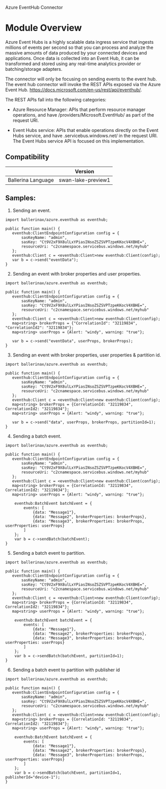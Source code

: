 Azure EventHub Connector

# Module Overview

Azure Event Hubs is a highly scalable data ingress service that ingests millions of events per second so that you can process and analyze the massive amounts of data produced by your connected devices and applications. Once data is collected into an Event Hub, it can be transformed and stored using any real-time analytics provider or batching/storage adapters.

The connector will only be focusing on sending events to the event hub. The event hub connector will invoke the REST APIs exposed via the Azure Event Hub. https://docs.microsoft.com/en-us/rest/api/eventhub/. 

The REST APIs fall into the following categories:

- Azure Resource Manager: 
  APIs that perform resource manager operations, and have /providers/Microsoft.EventHub/ as part of the request URI.

- Event Hubs service: 
  APIs that enable operations directly on the Event Hubs service, and have <namespaceName>.servicebus.windows.net/ in the request URI. The Event Hubs service API is focused on this implementation. 

## Compatibility
|                     |    Version         |
|:-------------------:|:------------------:|
| Ballerina Language  | swan-lake-preview1 |


## Samples:

1. Sending an event.

```ballerina
import ballerinax/azure.eventhub as eventhub;

public function main() {
   eventhub:ClientEndpointConfiguration config = {
       sasKeyName: "admin",
       sasKey: "Ct9V2xF9X8ulLxYPiasINsoZSZSVPTzpeKKocV4XBHE=",
       resourceUri: "c2cnamespace.servicebus.windows.net/myhub"
   };
   eventhub:Client c = <eventhub:Client>new eventhub:Client(config);
   var b = c->send("eventData");
}
```

2. Sending an event with broker properties and user properties.

```ballerina
import ballerinax/azure.eventhub as eventhub;

public function main() {
   eventhub:ClientEndpointConfiguration config = {
       sasKeyName: "admin",
       sasKey: "Ct9V2xF9X8ulLxYPiasINsoZSZSVPTzpeKKocV4XBHE=",
       resourceUri: "c2cnamespace.servicebus.windows.net/myhub"
   };
   eventhub:Client c = <eventhub:Client>new eventhub:Client(config);
   map<string> brokerProps = {"CorrelationId": "32119834", "CorrelationId2": "32119834"};
   map<string> userProps = {Alert: "windy", warning: "true"};

   var b = c->send("eventData", userProps, brokerProps);
}
```

3. Sending an event with broker properties, user properties & partition id.
```ballerina
import ballerinax/azure.eventhub as eventhub;

public function main() {
   eventhub:ClientEndpointConfiguration config = {
       sasKeyName: "admin",
       sasKey: "Ct9V2xF9X8ulLxYPiasINsoZSZSVPTzpeKKocV4XBHE=",
       resourceUri: "c2cnamespace.servicebus.windows.net/myhub"
   };
   eventhub:Client c = <eventhub:Client>new eventhub:Client(config);
   map<string> brokerProps = {CorrelationId: "32119834", CorrelationId2: "32119834"};
   map<string> userProps = {Alert: "windy", warning: "true"};

   var b = c->send("data", userProps, brokerProps, partitionId=1);
}
```

4. Sending a batch event.
```ballerina
import ballerinax/azure.eventhub as eventhub;

public function main() {
   eventhub:ClientEndpointConfiguration config = {
       sasKeyName: "admin",
       sasKey: "Ct9V2xF9X8ulLxYPiasINsoZSZSVPTzpeKKocV4XBHE=",
       resourceUri: "c2cnamespace.servicebus.windows.net/myhub"
   };
   eventhub:Client c = <eventhub:Client>new eventhub:Client(config);
   map<string> brokerProps = {CorrelationId: "32119834", CorrelationId2: "32119834"};
   map<string> userProps = {Alert: "windy", warning: "true"};

    eventhub:BatchEvent batchEvent = {
        events: [
            {data: "Message1"},
            {data: "Message2", brokerProperties: brokerProps},
            {data: "Message3", brokerProperties: brokerProps, userProperties: userProps}
        ]
    };
    var b = c->sendBatch(batchEvent);
}
```

5. Sending a batch event to partition.
```ballerina
import ballerinax/azure.eventhub as eventhub;

public function main() {
   eventhub:ClientEndpointConfiguration config = {
       sasKeyName: "admin",
       sasKey: "Ct9V2xF9X8ulLxYPiasINsoZSZSVPTzpeKKocV4XBHE=",
       resourceUri: "c2cnamespace.servicebus.windows.net/myhub"
   };
   eventhub:Client c = <eventhub:Client>new eventhub:Client(config);
   map<string> brokerProps = {CorrelationId: "32119834", CorrelationId2: "32119834"};
   map<string> userProps = {Alert: "windy", warning: "true"};

    eventhub:BatchEvent batchEvent = {
        events: [
            {data: "Message1"},
            {data: "Message2", brokerProperties: brokerProps},
            {data: "Message3", brokerProperties: brokerProps, userProperties: userProps}
        ]
    };
    var b = c->sendBatch(batchEvent, partitionId=1);
}
```

6. Sending a batch event to partition with publisher id
```ballerina
import ballerinax/azure.eventhub as eventhub;

public function main() {
   eventhub:ClientEndpointConfiguration config = {
       sasKeyName: "admin",
       sasKey: "Ct9V2xF9X8ulLxYPiasINsoZSZSVPTzpeKKocV4XBHE=",
       resourceUri: "c2cnamespace.servicebus.windows.net/myhub"
   };
   eventhub:Client c = <eventhub:Client>new eventhub:Client(config);
   map<string> brokerProps = {CorrelationId: "32119834", CorrelationId2: "32119834"};
   map<string> userProps = {Alert: "windy", warning: "true"};

    eventhub:BatchEvent batchEvent = {
        events: [
            {data: "Message1"},
            {data: "Message2", brokerProperties: brokerProps},
            {data: "Message3", brokerProperties: brokerProps, userProperties: userProps}
        ]
    };
    var b = c->sendBatch(batchEvent, partitionId=1, publisherId="device-1");
}
```
